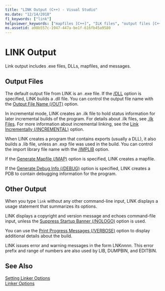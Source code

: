 ```yaml
---
title: "LINK Output (C++) - Visual Studio"
ms.date: "12/14/2018"
f1_keywords: ["link"]
helpviewer_keywords: ["mapfiles [C++]", "ILK files", "output files [C++], linker", "files [C++], LINK", ".ilk files", "LINK tool [C++], output", "import libraries [C++], creating", "executable files [C++], as linker output", "mapfiles [C++], LINK output", "linker [C++], output files", "DLLs [C++], as linker output", "LINK tool [C++], mapfile"]
ms.assetid: a98b557c-1947-447a-be1f-616fb45a9580
---
```

# LINK Output

Link output includes .exe files, DLLs, mapfiles, and messages.

##  <a name="_core_output_files"></a> Output Files

The default output file from LINK is an .exe file. If the [/DLL](dll-build-a-dll.md) option is specified, LINK builds a .dll file. You can control the output file name with the [Output File Name (/OUT)](out-output-file-name.md) option.

In incremental mode, LINK creates an .ilk file to hold status information for later incremental builds of the program. For details about .ilk files, see [.ilk Files](dot-ilk-files-as-linker-input.md). For more information about incremental linking, see the [Link Incrementally (/INCREMENTAL)](incremental-link-incrementally.md) option.

When LINK creates a program that contains exports (usually a DLL), it also builds a .lib file, unless an .exp file was used in the build. You can control the import library file name with the [/IMPLIB](implib-name-import-library.md) option.

If the [Generate Mapfile (/MAP)](map-generate-mapfile.md) option is specified, LINK creates a mapfile.

If the [Generate Debug Info (/DEBUG)](debug-generate-debug-info.md) option is specified, LINK creates a PDB to contain debugging information for the program.

##  <a name="_core_other_output"></a> Other Output

When you type `link` without any other command-line input, LINK displays a usage statement that summarizes its options.

LINK displays a copyright and version message and echoes command-file input, unless the [Suppress Startup Banner (/NOLOGO)](nologo-suppress-startup-banner-linker.md) option is used.

You can use the [Print Progress Messages (/VERBOSE)](verbose-print-progress-messages.md) option to display additional details about the build.

LINK issues error and warning messages in the form LNK*nnnn*. This error prefix and range of numbers are also used by LIB, DUMPBIN, and EDITBIN.

## See Also

[Setting Linker Options](linking.md)<br/>
[Linker Options](linker-options.md)